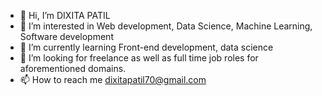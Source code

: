 - 👋 Hi, I’m DIXITA PATIL
- 👀 I’m interested in Web development, Data Science, Machine Learning, Software development 
- 🌱 I’m currently learning Front-end development, data science 
- 💞️ I’m looking for freelance as well as full time job roles for aforementioned domains.
- 📫 How to reach me dixitapatil70@gmail.com

<!---
dixitapatil20/dixitapatil20 is a ✨ special ✨ repository because its `README.md` (this file) appears on your GitHub profile.
You can click the Preview link to take a look at your changes.
--->
